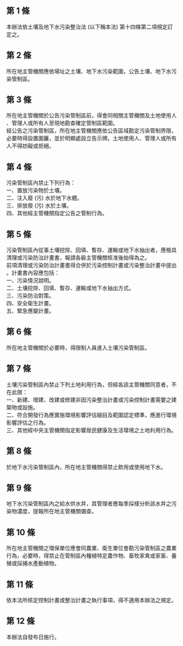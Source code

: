 第 1 條
-------
本辦法依土壤及地下水污染整治法 (以下稱本法) 第十四條第二項規定訂  
定之。

第 2 條
-------
所在地主管機關應依場址之土壤、地下水污染範圍，公告土壤、地下水污  
染管制區。

第 3 條
-------
所在地主管機關於公告污染管制區前，得會同相關主管機關及土地使用人  
、管理人或所有人至現地勘查確定管制區範圍。  
經公告之污染管制區，所在地主管機關應依公告區域勘定污染管制界限，  
必要時得設置圍籬，並於明顯處設立告示牌。土地使用人、管理人或所有  
人不得妨礙或拒絕。

第 4 條
-------
污染管制區內禁止下列行為：  
一、置放污染物於土壤。  
二、注入廢 (污) 水於地下水體。  
三、排放廢 (污) 水於土壤。  
四、其他經主管機關指定公告之管制行為。

第 5 條
-------
污染管制區內從事土壤挖除、回填、暫存、運輸或地下水抽出者，應檢具  
清理或污染防治計畫書，報請各級主管機關核准後始得為之。  
前項清理或污染防治計畫書得合併於污染控制計畫或污染整治計畫中提出  
。計畫書內容應包括：  
一、污染情況說明。  
二、土壤挖除、回填、暫存、運輸或地下水抽出方式。  
三、污染防治對策。  
四、安全衛生計畫。  
五、緊急應變計畫。

第 6 條
-------
所在地主管機關於必要時，得限制人員進入土壤污染管制區。

第 7 條
-------
土壤污染管制區內禁止下列土地利用行為，但經各該主管機關同意者，不  
在此限：  
一、新建、增建、改建或修建非因污染整治計畫或污染控制計畫需要之建  
    築物或設施。  
二、符合開發行為應實施環境影響評估細目及範圍認定標準，應進行環境  
    影響評估之行為。  
三、其他經中央主管機關指定影響居民健康及生活環境之土地利用行為。

第 8 條
-------
於地下水污染管制區內，所在地主管機關得禁止飲用或使用地下水。

第 9 條
-------
地下水污染管制區內之給水供水井，其管理者應每季採樣分析該水井之污  
染物濃度，提報所在地主管機關備查。

第 10 條
--------
所在地主管機關之環保單位應會同農業、衛生單位會勘污染管制區之農業  
行為，必要時，得禁止在管制區內種植特定農作物、畜牧家禽或家畜、養  
殖或採捕水產動植物。

第 11 條
--------
依本法所核定控制計畫或整治計畫之執行事項，得不適用本辦法之規定。

第 12 條
--------
本辦法自發布日施行。

